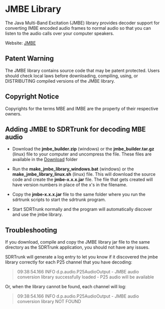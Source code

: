 # JMBE Library #

The Java Multi-Band Excitation (JMBE) library provides decoder support for converting IMBE encoded audio frames to normal audio so that you can listen to the audio calls over your computer speakers.

Website: [JMBE](https://github.com/DSheirer/jmbe)

## Patent Warning ##

The JMBE library contains source code that may be patent protected.  Users
should check local laws before downloading, compiling, using, or DISTRIBUTING
compiled versions of the JMBE library.

## Copyright Notice ##

Copyrights for the terms MBE and IMBE are the property of their respective
owners.

## Adding JMBE to SDRTrunk for decoding MBE audio ##

* Download the **jmbe\_builder.zip** (windows) or the **jmbe\_builder.tar.gz** (linux) file to your computer and uncompress the file.  These files are available in the [Download](https://drive.google.com/folderview?id=0B7BHsssXUq8eOHBTNndCczZTd0k&usp=sharing) folder

* Run the **make\_jmbe\_library\_windows.bat** (windows) or the **make\_jmbe\_library\_linux.sh** (linux) file.  This will download the source code and create the **jmbe-x.x.x.jar** file.  The file that gets created will have version numbers in place of the x's in the filename.

* Copy the **jmbe-x.x.x.jar** file to the same folder where you run the sdrtrunk scripts to start the sdrtrunk program.

* Start SDRTrunk normally and the program will automatically discover and use the jmbe library.

## Troubleshooting ##

If you download, compile and copy the JMBE library jar file to the same directory as the SDRTrunk application, you should not have any issues.

SDRTrunk will generate a log entry to let you know if it discovered the jmbe library correctly for each P25 channel that you have decoding:

> 09:38:54.166 INFO  d.p.audio.P25AudioOutput - JMBE audio conversion library successfully loaded - P25 audio will be available

Or, when the library cannot be found, each channel will log:

> 09:38:54.166 INFO  d.p.audio.P25AudioOutput - JMBE audio conversion  library NOT FOUND